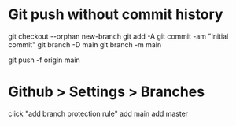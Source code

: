 
# Git push without commit history

git checkout --orphan new-branch
git add -A
git commit -am "Initial commit"
git branch -D main
git branch -m main

git push -f origin main

# Github > Settings > Branches 
click "add branch protection rule"
add main
add master